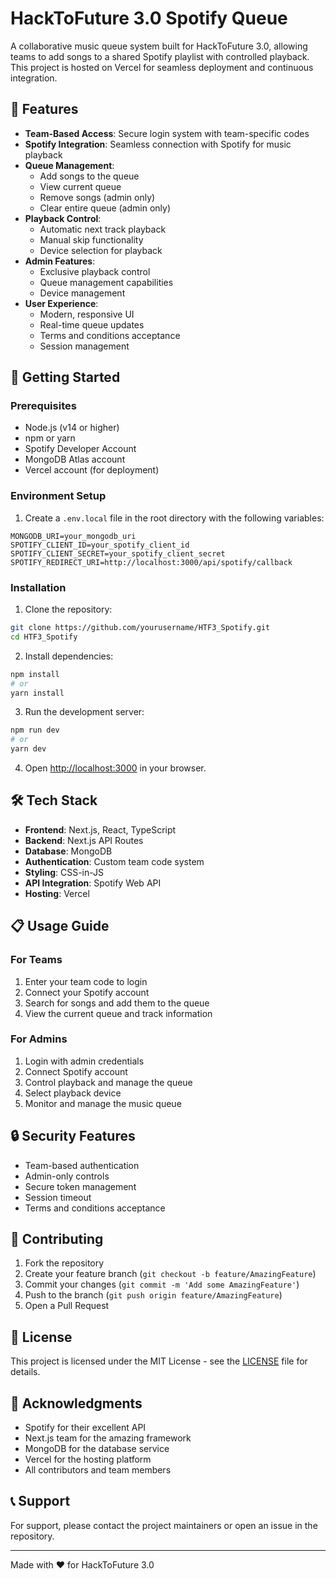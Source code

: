 # HackToFuture 3.0 Spotify Queue

A collaborative music queue system built for HackToFuture 3.0, allowing teams to add songs to a shared Spotify playlist with controlled playback. This project is hosted on Vercel for seamless deployment and continuous integration.

## 🎵 Features

- **Team-Based Access**: Secure login system with team-specific codes
- **Spotify Integration**: Seamless connection with Spotify for music playback
- **Queue Management**: 
  - Add songs to the queue
  - View current queue
  - Remove songs (admin only)
  - Clear entire queue (admin only)
- **Playback Control**:
  - Automatic next track playback
  - Manual skip functionality
  - Device selection for playback
- **Admin Features**:
  - Exclusive playback control
  - Queue management capabilities
  - Device management
- **User Experience**:
  - Modern, responsive UI
  - Real-time queue updates
  - Terms and conditions acceptance
  - Session management

## 🚀 Getting Started

### Prerequisites

- Node.js (v14 or higher)
- npm or yarn
- Spotify Developer Account
- MongoDB Atlas account
- Vercel account (for deployment)

### Environment Setup

1. Create a `.env.local` file in the root directory with the following variables:
```env
MONGODB_URI=your_mongodb_uri
SPOTIFY_CLIENT_ID=your_spotify_client_id
SPOTIFY_CLIENT_SECRET=your_spotify_client_secret
SPOTIFY_REDIRECT_URI=http://localhost:3000/api/spotify/callback
```

### Installation

1. Clone the repository:
```bash
git clone https://github.com/yourusername/HTF3_Spotify.git
cd HTF3_Spotify
```

2. Install dependencies:
```bash
npm install
# or
yarn install
```

3. Run the development server:
```bash
npm run dev
# or
yarn dev
```

4. Open [http://localhost:3000](http://localhost:3000) in your browser.

## 🛠️ Tech Stack

- **Frontend**: Next.js, React, TypeScript
- **Backend**: Next.js API Routes
- **Database**: MongoDB
- **Authentication**: Custom team code system
- **Styling**: CSS-in-JS
- **API Integration**: Spotify Web API
- **Hosting**: Vercel

## 📋 Usage Guide

### For Teams
1. Enter your team code to login
2. Connect your Spotify account
3. Search for songs and add them to the queue
4. View the current queue and track information

### For Admins
1. Login with admin credentials
2. Connect Spotify account
3. Control playback and manage the queue
4. Select playback device
5. Monitor and manage the music queue

## 🔒 Security Features

- Team-based authentication
- Admin-only controls
- Secure token management
- Session timeout
- Terms and conditions acceptance

## 🤝 Contributing

1. Fork the repository
2. Create your feature branch (`git checkout -b feature/AmazingFeature`)
3. Commit your changes (`git commit -m 'Add some AmazingFeature'`)
4. Push to the branch (`git push origin feature/AmazingFeature`)
5. Open a Pull Request

## 📝 License

This project is licensed under the MIT License - see the [LICENSE](LICENSE) file for details.

## 🙏 Acknowledgments

- Spotify for their excellent API
- Next.js team for the amazing framework
- MongoDB for the database service
- Vercel for the hosting platform
- All contributors and team members

## 📞 Support

For support, please contact the project maintainers or open an issue in the repository.

---

Made with ❤️ for HackToFuture 3.0
